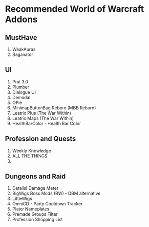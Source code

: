 # Recommended World of Warcraft Addons

## MustHave

1. WeakAuras
2. Baganator

## UI

1. Prat 3.0
2. Plumber
3. Dialogue UI
4. Demodal
5. OPie
6. MinimapButtonBag Reborn (MBB Reborn)
7. Leatrix Plus (The War Within)
8. Leatrix Maps (The War Within)
9. HealthBarColor - Health Bar Color

## Profession and Quests

1. Weekly Knowledge
2. ALL THE THINGS
3. 

## Dungeons and Raid

1. Details! Damage Meter
2. BigWigs Boss Mods (BW) - DBM alternative
3. LittleWigs
4. OmniCD - Party Cooldown Tracker
5. Plater Nameplates
6. Premade Groups Filter
7. Profession Shopping List
